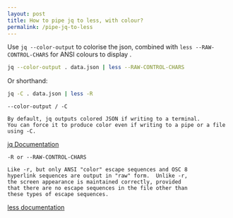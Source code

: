 ```yaml
---
layout: post
title: How to pipe jq to less, with colour?
permalink: /pipe-jq-to-less
---
```

Use `jq --color-output` to colorise the json,
combined with `less --RAW-CONTROL-CHARS` for ANSI colours to display .

```sh
jq --color-output . data.json | less --RAW-CONTROL-CHARS
```

Or shorthand:

```sh
jq -C . data.json | less -R
```

```
--color-output / -C

By default, jq outputs colored JSON if writing to a terminal.
You can force it to produce color even if writing to a pipe or a file using -C.
```
[jq Documentation](https://stedolan.github.io/jq/manual/#Invokingjq)

```
-R or --RAW-CONTROL-CHARS

Like -r, but only ANSI "color" escape sequences and OSC 8
hyperlink sequences are output in "raw" form.  Unlike -r,
the screen appearance is maintained correctly, provided
that there are no escape sequences in the file other than
these types of escape sequences.
```
[less documentation](https://man7.org/linux/man-pages/man1/less.1.html)
